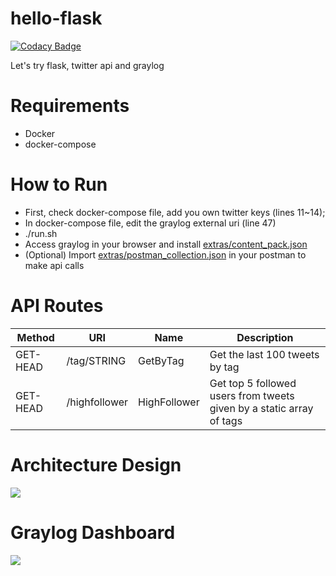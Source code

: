 # hello-flask

[![Codacy Badge](https://api.codacy.com/project/badge/Grade/0ab9a2bf727a45c491f35006fd195914)](https://app.codacy.com/manual/leoddias/hello-flask?utm_source=github.com&utm_medium=referral&utm_content=leoddias/hello-flask&utm_campaign=Badge_Grade_Dashboard)

Let's try flask, twitter api and graylog

# Requirements
- Docker
- docker-compose

# How to Run
- First, check docker-compose file, add you own twitter keys (lines 11~14);
- In docker-compose file, edit the graylog external uri (line 47) 
- ./run.sh
- Access graylog in your browser and install [extras/content_pack.json](https://github.com/leoddias/hello-flask/blob/master/extras/content-pack.json)
- (Optional) Import [extras/postman_collection.json](https://github.com/leoddias/hello-flask/blob/master/extras/postman_collection.json) in your postman to make api calls

# API Routes

| Method   | URI                 | Name         | Description                                                          |
|----------|---------------------|--------------|----------------------------------------------------------------------|
| GET-HEAD | /tag/STRING         | GetByTag     | Get the last 100 tweets by tag                                       |
| GET-HEAD | /highfollower       | HighFollower | Get top 5 followed users from tweets given by a static array of tags |

# Architecture Design

![](https://raw.githubusercontent.com/leoddias/hello-flask/master/images/design.png)

# Graylog Dashboard

![](https://raw.githubusercontent.com/leoddias/hello-flask/master/images/dashboard.png)